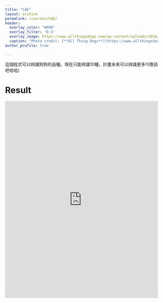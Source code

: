 ```yaml
---
title: "CAE"
layout: archive
permalink: /courses/CAE/
header:
  overlay_color: "#000"
  overlay_filter: "0.5"
  overlay_image: https://www.allthingsdogs.com/wp-content/uploads/2018/12/What-Breed-is-My-Dog-Feature.jpg
  caption: "Photo credit: [**All Thing Dogs**](https://www.allthingsdogs.com/what-breed-is-my-dog/)"
author_profile: true

---
```


這個程式可以辨識狗狗的品種。現在只能辨識10種，計畫未來可以辨識更多!!(應該吧哈哈)

Result
===
<iframe src="https://docs.google.com/viewer?srcid=1cM4wkHTo8d7CUnRFyx1wTBvsqYzuvhoB&pid=explorer&efh=false&a=v&chrome=false&embedded=true" style="width:100%; height:650px;" frameborder="0"></iframe>